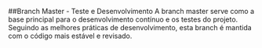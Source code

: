 ##Branch Master - Teste e Desenvolvimento
A branch master serve como a base principal para o desenvolvimento contínuo e os testes do projeto. Seguindo as melhores práticas de desenvolvimento, esta branch é mantida com o código mais estável e revisado.
